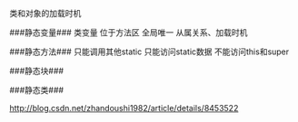 类和对象的加载时机

###静态变量###
类变量
位于方法区
全局唯一
从属关系、加载时机


###静态方法###
只能调用其他static
只能访问static数据
不能访问this和super


###静态块###



###静态类###




http://blog.csdn.net/zhandoushi1982/article/details/8453522